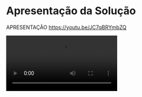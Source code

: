 # Apresentação da Solução



APRESENTAÇÃO 
https://youtu.be/JC7qBRYmbZQ

<video>
  <source src="https://youtu.be/JC7qBRYmbZQ" type="video/mp4">
</video>
